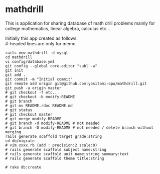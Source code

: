 mathdrill
=========

This is application for sharing database of math drill problems
mainly for college mathematics, linear algebra, calculus etc...  

Initially this app created as follows.   
  #-headed lines are only for memo. 

    rails new mathdrill -d mysql
    cd mathdrill
    vi config/database.yml
    git config --global core.editor "subl -w"
    git init
    git add .
    git commit -m "Initial commit"
    git remote add origin git@github.com:yositomi-opu/mathdrill.git
    git push -u origin master
    # git checkout -f etc...
    # git checkout -b modify-README
    # git branch
    # git mv README.rdoc README.md
    # git status
    # git checkout master
    # git merge modify-README
    # git branch -d modify-README # not needed
    # git branch -D modify-README # not needed / delete branch without merging
    rails generate scaffold target grade:string
    cd db/migrate
    # vim xxxx.rb (add : precision:2 scale:0)
    # rails generate scaffold subject name:string
    # rails generate scaffold unit name:string summary:text
    # rails generate scaffold theme title:string
    
    # rake db:create
